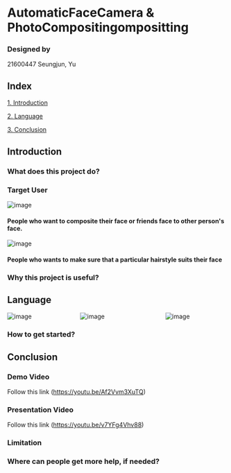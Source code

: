 # AutomaticFaceCamera & PhotoCompositingompositting

### Designed by

21600447 Seungjun, Yu

## Index

[1. Introduction](#introduction)

[2. Language](#language)

[3. Conclusion](#conclusion)

## Introduction

### What does this project do?

### Target User
![image](https://user-images.githubusercontent.com/70478109/173190412-62b76e44-a66e-4961-b794-e9bf71138d6f.png)

#### People who want to composite their face or friends face to other person's face.

![image](https://user-images.githubusercontent.com/70478109/173190447-48a01cb9-4429-4b9a-8ace-761eece085f0.png)
#### People who wants to make sure that a particular hairstyle suits their face

### Why this project is useful?

## Language

![image](https://user-images.githubusercontent.com/70478109/173190699-04a90331-f880-4125-8156-e50a617ce07d.png)        ![image](https://user-images.githubusercontent.com/70478109/173190737-c936d0be-843b-4e0c-90a2-b8b80b6dfb6e.png)          ![image](https://user-images.githubusercontent.com/70478109/173190767-b24119c8-9708-4d75-b286-32f999eb9f41.png)




### How to get started?

## Conclusion

### Demo Video

Follow this link
(https://youtu.be/Af2Vvm3XuTQ)

### Presentation Video

Follow this link
(https://youtu.be/v7YFg4Vhv88)

### Limitation

### Where can people get more help, if needed?

